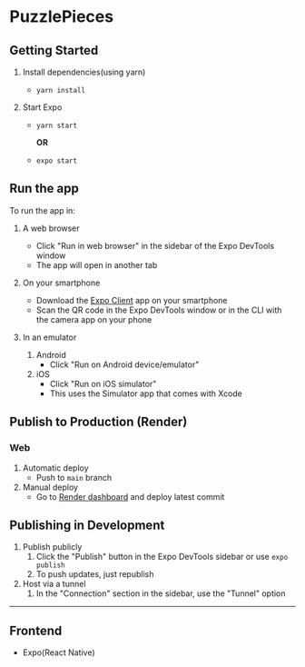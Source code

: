# PuzzlePieces

## Getting Started

1. Install dependencies(using yarn)

   - `yarn install`

2. Start Expo

   - `yarn start`

     **OR**

   - `expo start`

## Run the app

To run the app in:

1. A web browser

   - Click "Run in web browser" in the sidebar of the Expo DevTools window
   - The app will open in another tab

2. On your smartphone

   - Download the [Expo Client](https://expo.io/tools#client) app on your smartphone
   - Scan the QR code in the Expo DevTools window or in the CLI with the camera app on your phone

3. In an emulator
   1. Android
      - Click "Run on Android device/emulator"
   2. iOS
      - Click "Run on iOS simulator"
      - This uses the Simulator app that comes with Xcode

## Publish to Production (Render)

### Web
1. Automatic deploy
   - Push to `main` branch
2. Manual deploy 
   - Go to [Render dashboard](https://dashboard.render.com/static/srv-btt37uoti7j17qdlschg) and deploy latest commit 

## Publishing in Development

1. Publish publicly
   1. Click the "Publish" button in the Expo DevTools sidebar or use `expo publish`
   2. To push updates, just republish
2. Host via a tunnel
   1. In the "Connection" section in the sidebar, use the "Tunnel" option

---

## Frontend

- Expo(React Native)
